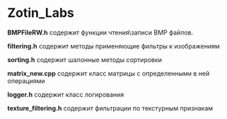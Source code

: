 # Zotin_Labs

**BMPFileRW.h** содержит функции чтения\записи BMP файлов.

**filtering.h** содержит методы применяющие фильтры к изображениям

**sorting.h** содержит шалонные методы сортировки

**matrix_new.cpp** содержит класс матрицы с определенными в ней операциями

**logger.h** содержит класс логирования

**texture_filtering.h** содержит фильтрации по текстурным признакам
